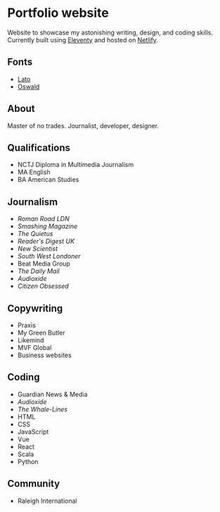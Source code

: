 # Portfolio website

Website to showcase my astonishing writing, design, and coding skills. Currently built using [Eleventy](https://11ty.dev) and hosted on [Netlify](https://netlify.com).

## Fonts

* [Lato](https://fonts.google.com/specimen/Lato)
* [Oswald](https://fonts.google.com/specimen/Oswald) 

## About

Master of no trades. Journalist, developer, designer.

## Qualifications

* NCTJ Diploma in Multimedia Journalism
* MA English 
* BA American Studies

## Journalism

* _Roman Road LDN_
* _Smashing Magazine_
* _The Quietus_
* _Reader's Digest UK_
* _New Scientist_
* _South West Londoner_
* Beat Media Group
* _The Daily Mail_
* _Audioxide_
* _Citizen Obsessed_

## Copywriting

* Praxis
* My Green Butler
* Likemind
* MVF Global
* Business websites

## Coding

* Guardian News & Media
* _Audioxide_
* _The Whale-Lines_
* HTML
* CSS
* JavaScript
* Vue
* React
* Scala
* Python

## Community

* Raleigh International
